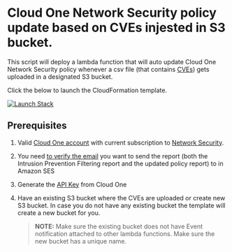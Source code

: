 # Cloud One Network Security policy update based on CVEs injested in S3 bucket.

This script will deploy a lambda function that will auto update Cloud One Network Security policy  whenever a csv file (that contains [CVEs](https://www.cve.org/About/Overview)) gets uploaded in a designated S3 bucket. 

Click the below to launch the CloudFormation template.

[![Launch Stack](https://cdn.rawgit.com/buildkite/cloudformation-launch-stack-button-svg/master/launch-stack.svg)](https://console.aws.amazon.com/cloudformation/home#/stacks/new?stackName=c1ns-CVEs-Integration-template&templateURL=https://cloudone-community.s3.us-east-1.amazonaws.com/latest/Network-Security/Integration/aws-python-amazon-S3-CVEs-integration/templates/c1ns-policy-update-s3-cve-template.yaml)


## Prerequisites

1. Valid [Cloud One account](https://cloudone.trendmicro.com/trial) with current subscription to [Network Security](https://aws.amazon.com/marketplace/pp/prodview-g232pyu6l55l4).

2. You need [to verify the email](https://docs.aws.amazon.com/ses/latest/dg/creating-identities.html) you want to send the report (both the Intrusion Prevention Filtering report and the updated policy report) to in Amazon SES

3. Generate the [API Key](https://cloudone.trendmicro.com/docs/identity-and-account-management/c1-api-key/) from Cloud One

4. Have an existing S3 bucket where the CVEs are uploaded or create new S3 bucket. In case you do not have any existing bucket the template will create a new bucket for you.
    > **NOTE:** Make sure the existing bucket does not have Event notification attached to other lambda functions.
                Make sure the new bucket has a unique name.
